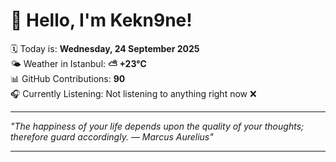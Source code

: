 # 👋 Hello, I'm Kekn9ne!

🗓️ Today is: **Wednesday, 24 September 2025**  
🌤️ Weather in Istanbul: **⛅️  +23°C**  
📊 GitHub Contributions: **90**  
🎧 Currently Listening: Not listening to anything right now ❌

---

_"The happiness of your life depends upon the quality of your thoughts; therefore guard accordingly. — *Marcus Aurelius*"_

---
